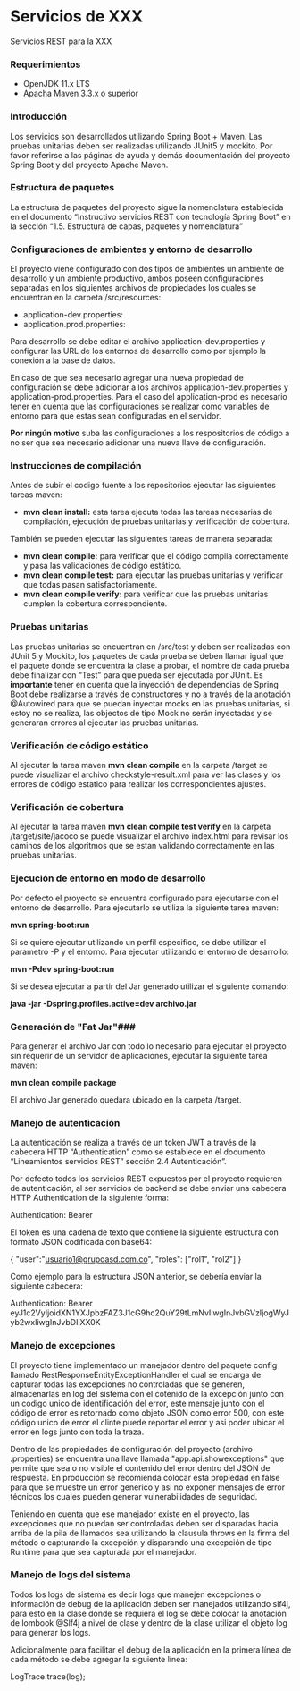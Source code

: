 # Servicios de XXX #

Servicios REST para la XXX

### Requerimientos ###

* OpenJDK 11.x LTS
* Apacha Maven 3.3.x o superior

### Introducción ###

Los servicios son desarrollados utilizando Spring Boot + Maven. Las pruebas unitarias deben ser realizadas utilizando JUnit5 y mockito. Por favor referirse a las páginas de ayuda y demás documentación del proyecto Spring Boot y del proyecto Apache Maven.

### Estructura de paquetes ###

La estructura de paquetes del proyecto sigue la nomenclatura establecida en el documento “Instructivo servicios REST con tecnología Spring Boot” en la sección “1.5. Estructura de capas, paquetes y nomenclatura”

### Configuraciones de ambientes y entorno de desarrollo ###

El proyecto viene configurado con dos tipos de ambientes un ambiente de desarrollo y un ambiente productivo, ambos poseen configuraciones separadas en los siguientes archivos de propiedades los cuales se encuentran en la carpeta /src/resources:

-	application-dev.properties:
-	application.prod.properties:

Para desarrollo se debe editar el archivo application-dev.properties y configurar las URL de los entornos de desarrollo como por ejemplo la conexión a la base de datos.

En caso de que sea necesario agregar una nueva propiedad de configuración se debe adicionar a los archivos application-dev.properties y application-prod.properties. Para el caso del application-prod es necesario tener en cuenta que las configuraciones se realizar como variables de entorno para que estas sean configuradas en el servidor.

**Por ningún motivo** suba las configuraciones a los respositorios de código a no ser que sea necesario adicionar una nueva llave de configuración.

### Instrucciones de compilación ###

Antes de subir el codigo fuente a los repositorios ejecutar las siguientes tareas maven:

* **mvn clean install:** esta tarea ejecuta todas las tareas necesarias de compilación, ejecución de pruebas unitarias y verificación de cobertura.

También se pueden ejecutar las siguientes tareas de manera separada:

* **mvn clean compile:** para verificar que el código compila correctamente y pasa las validaciones de código estático.
* **mvn clean compile test:** para ejecutar las pruebas unitarias y verificar que todas pasan satisfactoriamente.
* **mvn clean compile verify:** para verificar que las pruebas unitarias cumplen la cobertura correspondiente.

### Pruebas unitarias ###

Las pruebas unitarias se encuentran en /src/test y deben ser realizadas con JUnit 5 y Mockito, los paquetes de cada prueba se deben llamar igual que el paquete donde se encuentra la clase a probar, el nombre de cada prueba debe finalizar con “Test” para que pueda ser ejecutada por JUnit. Es **importante** tener en cuenta que la inyección de dependencias de Spring Boot debe realizarse a través de constructores y no a través de la anotación @Autowired para que se puedan inyectar mocks en las pruebas unitarias, si estoy no se realiza, las objectos de tipo Mock no serán inyectadas y se generaran errores al ejecutar las pruebas unitarias.

### Verificación de código estático ###

Al ejecutar la tarea maven **mvn clean compile** en la carpeta /target se puede visualizar el archivo checkstyle-result.xml para ver las clases y los errores de código estatico para realizar los correspondientes ajustes. 

### Verificación de cobertura ###

Al ejecutar la tarea maven **mvn clean compile test verify** en la carpeta /target/site/jacoco se puede visualizar el archivo index.html para revisar los caminos de los algoritmos que se estan validando correctamente en las pruebas unitarias.

### Ejecución de entorno en modo de desarrollo ###

Por defecto el proyecto se encuentra configurado para ejecutarse con el entorno de desarrollo. Para ejecutarlo se utiliza la siguiente tarea maven:

**mvn spring-boot:run**

Si se quiere ejecutar utilizando un perfil especifico, se debe utilizar el parametro -P y el entorno. Para ejecutar utilizando el entorno de desarrollo:

**mvn -Pdev spring-boot:run**

Si se desea ejecutar a partir del Jar generado utilizar el siguiente comando:

**java -jar -Dspring.profiles.active=dev archivo.jar**

### Generación de "Fat Jar"###

Para generar el archivo Jar con todo lo necesario para ejecutar el proyecto sin requerir de un servidor de aplicaciones, ejecutar la siguiente tarea maven:

**mvn clean compile package**

El archivo Jar generado quedara ubicado en la carpeta /target.

### Manejo de autenticación ###

La autenticación se realiza a través de un token JWT a través de la cabecera HTTP “Authentication” como se establece en el documento “Lineamientos servicios REST” sección 2.4 Autenticación”. 

Por defecto todos los servicios REST expuestos por el proyecto requieren de autenticación, al ser servicios de backend se debe enviar una cabecera HTTP Authentication de la siguiente forma: 

Authentication: Bearer <Token>

El token es una cadena de texto que contiene la siguiente estructura con formato JSON codificada con base64:

{
    "user":"usuario1@grupoasd.com.co", 
    "roles": ["rol1", "rol2"]
}

Como ejemplo para la estructura JSON anterior, se debería enviar la siguiente cabecera:

Authentication: Bearer eyJ1c2VyIjoidXN1YXJpbzFAZ3J1cG9hc2QuY29tLmNvIiwgInJvbGVzIjogWyJyb2wxIiwgInJvbDIiXX0K

### Manejo de excepciones ###

El proyecto tiene implementado un manejador dentro del paquete config llamado RestResponseEntityExceptionHandler el cual se encarga de capturar todas las excepciones no controladas que se generen, almacenarlas en log del sistema con el cotenido de la excepción junto con un codigo unico de identificación del error, este mensaje junto con el código de error es retornado como objeto JSON como error 500, con este código unico de error el clinte puede reportar el error y asi poder ubicar el error en logs junto con toda la traza. 

Dentro de las propiedades de configuración del proyecto (archivo .properties) se encuentra una llave llamada "app.api.showexceptions" que permite que sea o no visible el contenido del error dentro del JSON de respuesta. En producción se recomienda colocar esta propiedad en false para que se muestre un error generico y asi no exponer mensajes de error técnicos los cuales pueden generar vulnerabilidades de seguridad.

Teniendo en cuenta que ese manejador existe en el proyecto, las excepciones que no puedan ser controladas deben ser disparadas hacia arriba de la pila de llamados sea utilizando la clausula throws en la firma del método o capturando la excepción y disparando una excepción de tipo Runtime para que sea capturada por el manejador.

### Manejo de logs del sistema ###

Todos los logs de sistema es decir logs que manejen excepciones o información de debug de la aplicación deben ser manejados utilizando slf4j, para esto en la clase donde se requiera el log se debe colocar la anotación de lombook @Slf4j a nivel de clase y dentro de la clase utilizar el objeto log para generar los logs.

Adicionalmente para facilitar el debug de la aplicación en la primera línea de cada método se debe agregar la siguiente línea:

LogTrace.trace(log);